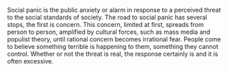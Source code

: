 Social panic is the public anxiety or alarm in response to a perceived threat to the social standards of society.
The road to social panic has several stops, the first is concern.
This concern, limited at first, spreads from person to person, amplified by cultural forces, such as mass media and populist theory, until rational concern becomes irrational fear.
People come to believe something terrible is happening to them, something they cannot control. Whether or not the threat is real, the response certainly is and it is often excessive.